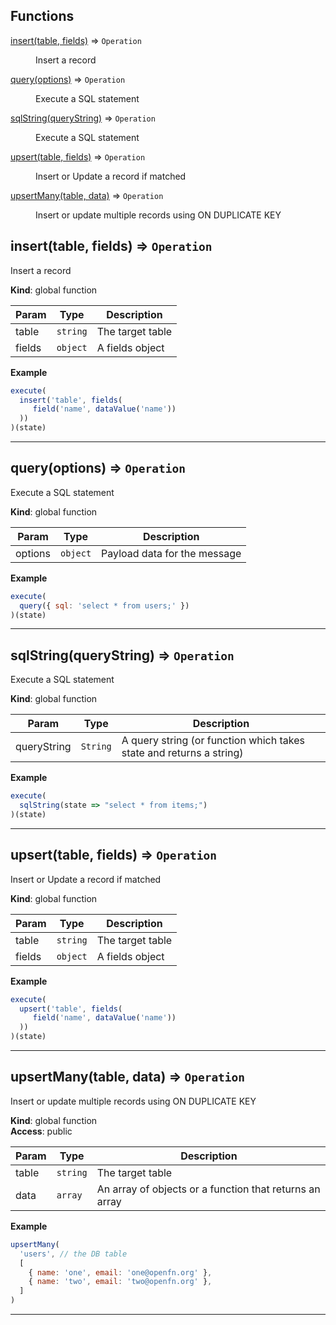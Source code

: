 ## Functions

<dl>
<dt><a href="#insert">insert(table, fields)</a> ⇒ <code>Operation</code></dt>
<dd><p>Insert a record</p>
</dd>
<dt><a href="#query">query(options)</a> ⇒ <code>Operation</code></dt>
<dd><p>Execute a SQL statement</p>
</dd>
<dt><a href="#sqlString">sqlString(queryString)</a> ⇒ <code>Operation</code></dt>
<dd><p>Execute a SQL statement</p>
</dd>
<dt><a href="#upsert">upsert(table, fields)</a> ⇒ <code>Operation</code></dt>
<dd><p>Insert or Update a record if matched</p>
</dd>
<dt><a href="#upsertMany">upsertMany(table, data)</a> ⇒ <code>Operation</code></dt>
<dd><p>Insert or update multiple records using ON DUPLICATE KEY</p>
</dd>
</dl>

<a name="insert"></a>

## insert(table, fields) ⇒ <code>Operation</code>
Insert a record

**Kind**: global function  

| Param | Type | Description |
| --- | --- | --- |
| table | <code>string</code> | The target table |
| fields | <code>object</code> | A fields object |

**Example**  
```js
execute(
  insert('table', fields(
     field('name', dataValue('name'))
  ))
)(state)
```

* * *

<a name="query"></a>

## query(options) ⇒ <code>Operation</code>
Execute a SQL statement

**Kind**: global function  

| Param | Type | Description |
| --- | --- | --- |
| options | <code>object</code> | Payload data for the message |

**Example**  
```js
execute(
  query({ sql: 'select * from users;' })
)(state)
```

* * *

<a name="sqlString"></a>

## sqlString(queryString) ⇒ <code>Operation</code>
Execute a SQL statement

**Kind**: global function  

| Param | Type | Description |
| --- | --- | --- |
| queryString | <code>String</code> | A query string (or function which takes state and returns a string) |

**Example**  
```js
execute(
  sqlString(state => "select * from items;")
)(state)
```

* * *

<a name="upsert"></a>

## upsert(table, fields) ⇒ <code>Operation</code>
Insert or Update a record if matched

**Kind**: global function  

| Param | Type | Description |
| --- | --- | --- |
| table | <code>string</code> | The target table |
| fields | <code>object</code> | A fields object |

**Example**  
```js
execute(
  upsert('table', fields(
     field('name', dataValue('name'))
  ))
)(state)
```

* * *

<a name="upsertMany"></a>

## upsertMany(table, data) ⇒ <code>Operation</code>
Insert or update multiple records using ON DUPLICATE KEY

**Kind**: global function  
**Access**: public  

| Param | Type | Description |
| --- | --- | --- |
| table | <code>string</code> | The target table |
| data | <code>array</code> | An array of objects or a function that returns an array |

**Example**  
```js
upsertMany(
  'users', // the DB table
  [
    { name: 'one', email: 'one@openfn.org' },
    { name: 'two', email: 'two@openfn.org' },
  ]
)
```

* * *

